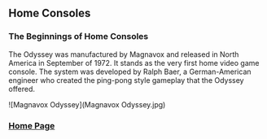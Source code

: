 ## Home Consoles
### The Beginnings of Home Consoles 
The Odyssey was manufactured by Magnavox and released in North America in September of 1972. It stands as the very first home video game console. The system was developed by Ralph Baer, a German-American engineer who created the ping-pong style gameplay that the Odyssey offered.

![Magnavox Odyssey](Magnavox Odyssey.jpg) 

### [Home Page](/index.md) 
